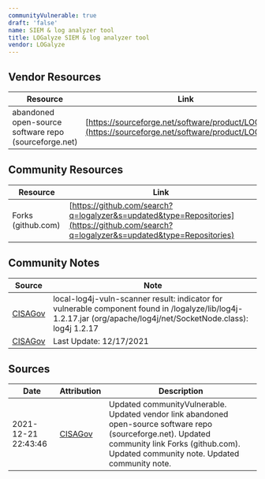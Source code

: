 ```yaml
---
communityVulnerable: true
draft: 'false'
name: SIEM & log analyzer tool
title: LOGalyze SIEM & log analyzer tool
vendor: LOGalyze
---
```


## Vendor Resources
| Resource | Link |
| --- | --- |
| abandoned open-source software repo (sourceforge.net) | [https://sourceforge.net/software/product/LOGalyze/](https://sourceforge.net/software/product/LOGalyze/) |

## Community Resources
| Resource | Link |
| --- | --- |
| Forks (github.com) | [https://github.com/search?q=logalyzer&s=updated&type=Repositories](https://github.com/search?q=logalyzer&s=updated&type=Repositories) |

## Community Notes
| Source | Note |
| --- | --- |
| [CISAGov](https://raw.githubusercontent.com/cisagov/log4j-affected-db/develop/README.md) | local-log4j-vuln-scanner result: indicator for vulnerable component found in /logalyze/lib/log4j-1.2.17.jar (org/apache/log4j/net/SocketNode.class): log4j 1.2.17 |
| [CISAGov](https://raw.githubusercontent.com/cisagov/log4j-affected-db/develop/README.md) | Last Update: 12/17/2021 |

## Sources
| Date | Attribution | Description |
| --- | --- | --- |
| 2021-12-21 22:43:46 | [CISAGov](https://raw.githubusercontent.com/cisagov/log4j-affected-db/develop/README.md) | Updated communityVulnerable. Updated vendor link abandoned open-source software repo (sourceforge.net). Updated community link Forks (github.com). Updated community note. Updated community note.  |
